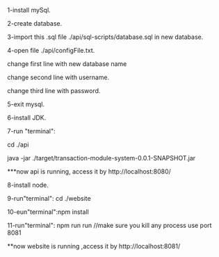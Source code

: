 1-install mySql.

2-create database.

3-import this .sql file ./api/sql-scripts/database.sql in new database.

4-open file ./api/configFile.txt.

change first line with new database name

change second line with username.

change third line with password.

5-exit mysql.

6-install JDK.

7-run "terminal":

cd ./api

java -jar ./target/transaction-module-system-0.0.1-SNAPSHOT.jar

***now api is running, access it by http://localhost:8080/

8-install node.

9-run"terminal": cd ./website

10-eun"terminal":npm install

11-run"terminal": npm run run //make sure you kill any process use port 8081

**now website is running ,access it by http://localhost:8081/


